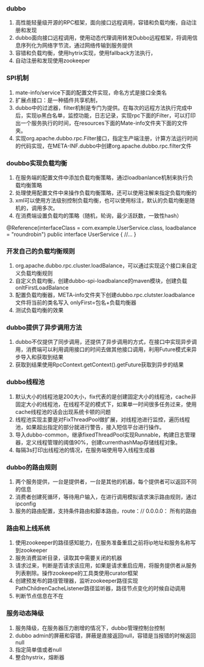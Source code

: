 ###  dubbo
1. 高性能轻量级开源的RPC框架，面向接口远程调用，容错和负载均衡，自动注册和发现
2. dubbo面向接口远程调用，使用动态代理调用转发Dubbo远程框架，将调用信息序列化为网络字节流，通过网络传输到服务提供
3. 容错和负载均衡，使用hytrix实现，使用fallback方法执行，
4. 自动注册和发现使用zookeeper

### SPI机制
1. mate-info/service下面的配置文件实现，命名方式是接口全类名
2. 扩展点接口：是一种插件共享机制，
3. dubbo中的过滤器，filter机制是专门为提供。在每次的远程方法执行完成中后，实现ip黑白名单，监控功能，日志记录，实现rpc下面的Filter，可以打印出一个服务执行的时间，在resources下面的Mate-info文件夹下面的文件夹。                                                 
4. 实现org.apache.dubbo.rpc.Filter接口，指定生产端注册，计算方法运行时间的代码实现，在META-INF.dubbo中创建org.apache.dubbo.rpc.filter文件

### doubbo实现负载均衡
1. 在服务端的配置文件中添加负载均衡策略，通过loadbanlance机制来执行负载均衡策略
2. 处理使用配置文件中来操作负载均衡策略，还可以使用注解来指定负载均衡的
3. xml可以使用方法级别控制负载均衡，也可以使用标注，默认的负载均衡是随机的，调用多次。
4. 在消费端设置负载均的策略（随机，轮询，最少活跃数，一致性hash）

@Reference(interfaceClass = com.example.UserService.class, loadbalance = "roundrobin")
public interface UserService {
    //...
}

### 开发自己的负载均衡规则
1. org.apache.dubbo.rpc.cluster.loadBalance，可以通过实现这个接口来自定义负载均衡规则
2. 自定义负载均衡，创建dubbo-spi-loadbalance的maven模块，创建负载onltFirstLoadBalance
3. 配置负载均衡器，META-info文件夹下创建dubbo.rpc.clutster.loadbalance文件将当前的类名写入 onlyFirst=包名+负载均衡器
4. 测试负载均衡的效果

### dubbo提供了异步调用方法
1. dubbo不仅提供了同步调用，还提供了异步调用的方式，在接口中实现异步调用，消费端可以利用调用接口的时间去做其他接口调用，利用Future模式来异步导入和获取到结果
2. 获取到结果使用RpcContext.getContext().getFuture获取到异步的结果

### dubbo线程池
1. 默认大小的线程池是200大小，fix代表的是创建固定大小的线程池，cache非固定大小的线程池，在线程不足的模式下，如果单一时间很多任务过来，使用cache线程池的话会出现系统卡顿的问题
2. 线程池实现主要是对FixThreadPool做扩展，对线程池进行监控，遍历线程池，如果超出指定的部分就进行警告，接入短信平台进行操作。
3. 导入dubbo-common，继承fixedThreadPool实现Runnable，构建日志管理器，定义线程管理的阈值90%，创建currenthashMap存储线程对象。
4. 每隔3s打印出线程池的情况，在服务端使用导入线程生成器

### dubbo的路由规则
1. 两个服务提供，一台是提供者，一台是其他的机器，每个提供者可以返回不同的信息
2. 消费者创建死循环，等待用户输入，在进行调用模拟请求演示路由规则，通过ipconfig
3. 服务的路由配置，支持条件路由和脚本路由，route：//    0.0.0.0： 所有的路由


### 路由和上线系统
1. 使用zookeeper的路径感知能力，在服务准备重启之前将ip地址和服务名称写到zookeeper
2. 服务消费监听目录，读取其中需要关闭的机器
3. 请求过来，判断是否请求该应用，如果是请求重启应用，将服务提供者从服务列表剔除。操作zookeepe的工具类使用curator框架
4. 创建预发布的路径管理器，监听zookeeper路径实现PathChildrenCacheListener路径监听器，路径节点变化的时候自动调用
5. 判断节点信息在不在

### 服务动态降级
1. 服务降级，在服务器压力剧增的情况下，dubbo管理控制台控制
2. dubbo admin的屏蔽和容错，屏蔽是直接返回null，容错是当报错的时候返回null
3. 指定简单值或者null
4. 整合hystrix，熔断器
